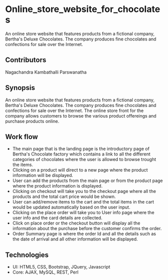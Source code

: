 # Online_store_website_for_chocolates
An online store website that features products from a fictional company, Bertha's Deluxe Chocolates. The company produces fine chocolates and confections for sale over the Internet.

## Contributors
Nagachandra Kambathalli Parswanatha

## Synopsis
An online store website that features products from a fictional company, Bertha's Deluxe Chocolates. The company produces fine chocolates and confections for sale over the Internet. The online store front for the company allows customers to browse the various product offereings and purchase products online.

## Work flow
* The main page that is the landing page is the introductory page of Bertha's Chocolate factory which contains a link to all the different categories of chocolates where the user is allowed to browse trought the items.
* Clicking on a product will direct to a new page where the product information will be displayed.
* User can add the products from the main page or from the product page where the product information is displayed.
* Clicking on checkout will take you to the checkout page where all the products and the total cart price would be shown.
* User can add/remove items to the cart and the total items in the cart would be updated automatically based on the user input.
* Clicking on the place order will take you to User info page where the user info and the card details are collected.
* Click on place order or the checkout button will display all the information about the purchase before the customer confirms the order.
* Order Summary page is where the order Id and all the details such as the date of arrival and all other information will be displayed.

## Technologies
* UI: HTML5, CSS, Bootstrap, JQuery, Javascript
* Core: AJAX, MySQL, REST, Perl

